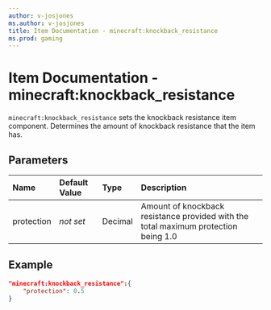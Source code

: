 ```yaml
---
author: v-josjones
ms.author: v-josjones
title: Item Documentation - minecraft:knockback_resistance
ms.prod: gaming
---
```


# Item Documentation - minecraft:knockback_resistance

`minecraft:knockback_resistance` sets the knockback resistance item component. Determines the amount of  knockback resistance that the item has.

## Parameters

|Name |Default Value  |Type  |Description  |
|:----------|:----------|:----------|:----------|
|protection|*not set*|Decimal |Amount of knockback resistance provided with the total maximum protection being 1.0|

## Example

```json
"minecraft:knockback_resistance":{
    "protection": 0.5
}
```
